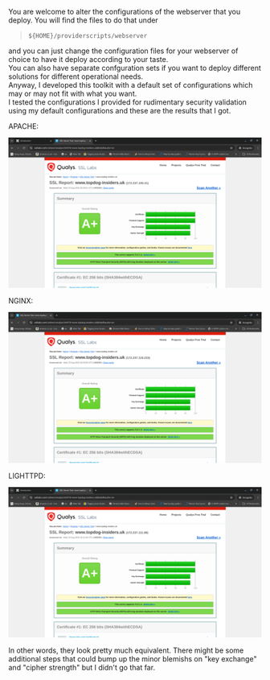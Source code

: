 You are welcome to alter the configurations of the webserver that you deploy. You will find the files to do that under

>     ${HOME}/providerscripts/webserver  

and you can just change the configuration files for your webserver of choice to have it deploy according to your taste.   
You can also have separate confguration sets if you want to deploy different solutions for different operational needs.   
Anyway, I developed this toolkit with a default set of configurations which may or may not fit with what you want.  
I tested the configurations I provided for rudimentary security validation using my default configurations and these are the results that I got.  

APACHE:  

![APACHE](./images/ssl2.png)

NGINX:  

![NGINX](./images/ssl1.png)

LIGHTTPD:  

![LIGHTTPD](./images/ssl3.png)

In other words, they look pretty much equivalent. There might be some additional steps that could bump up the minor blemishs on "key exchange" and "cipher strength" but I didn't go that far.   
